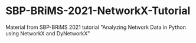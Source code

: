 # SBP-BRiMS-2021-NetworkX-Tutorial
Material from SBP-BRiMS 2021 tutorial "Analyzing Network Data in Python using NetworkX and DyNetworkX"
